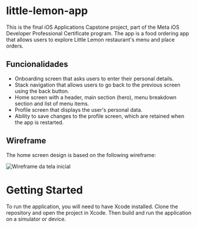 # little-lemon-app

This is the final iOS Applications Capstone project, part of the Meta iOS Developer Professional Certificate program. The app is a food ordering app that allows users to explore Little Lemon restaurant's menu and place orders.


## Funcionalidades

- Onboarding screen that asks users to enter their personal details.
- Stack navigation that allows users to go back to the previous screen using the back button.
- Home screen with a header, main section (hero), menu breakdown section and list of menu items.
- Profile screen that displays the user's personal data.
- Ability to save changes to the profile screen, which are retained when the app is restarted.

  
## Wireframe
The home screen design is based on the following wireframe:

![Wireframe da tela inicial](https://user-images.githubusercontent.com/93353925/227747759-133a6613-06cb-4797-95f1-37a668c8be67.png)

# Getting Started

To run the application, you will need to have Xcode installed. Clone the repository and open the project in Xcode. Then build and run the application on a simulator or device.
